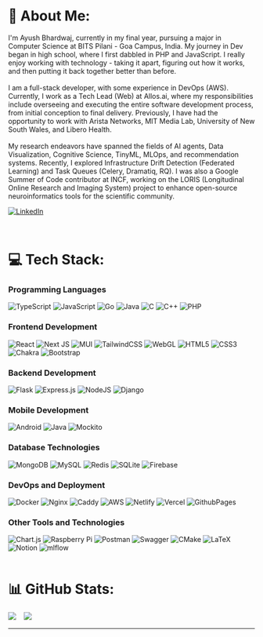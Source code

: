 # 💫 About Me:
I'm Ayush Bhardwaj, currently in my final year, pursuing a major in Computer Science at BITS Pilani - Goa Campus, India. My journey in Dev began in high school, where I first dabbled in PHP and JavaScript. I really enjoy working with technology - taking it apart, figuring out how it works, and then putting it back together better than before.<br><br>I am a full-stack developer, with some experience in DevOps (AWS). Currently, I work as a Tech Lead (Web) at Allos.ai, where my responsibilities include overseeing and executing the entire software development process, from initial conception to final delivery. Previously, I have had the opportunity to work with Arista Networks, MIT Media Lab, University of New South Wales, and Libero Health.<br><br>My research endeavors have spanned the fields of AI agents, Data Visualization, Cognitive Science, TinyML, MLOps, and recommendation systems. Recently, I explored Infrastructure Drift Detection (Federated Learning) and Task Queues (Celery, Dramatiq, RQ). I was also a Google Summer of Code contributor at INCF, working on the LORIS (Longitudinal Online Research and Imaging System) project to enhance open-source neuroinformatics tools for the scientific community.
<br/>

[![LinkedIn](https://img.shields.io/badge/LinkedIn-%230077B5.svg?logo=linkedin&logoColor=white)](https://linkedin.com/in/aybh) 

<br/>

# 💻 Tech Stack:


### Programming Languages
![TypeScript](https://img.shields.io/badge/typescript-%23007ACC.svg?style=flat&logo=typescript&logoColor=white)
![JavaScript](https://img.shields.io/badge/javascript-%23323330.svg?style=flat&logo=javascript&logoColor=%23F7DF1E)
![Go](https://img.shields.io/badge/go-%2300ADD8.svg?style=flat&logo=go&logoColor=white)
![Java](https://img.shields.io/badge/java-%23ED8B00.svg?style=flat&logo=openjdk&logoColor=white)
![C](https://img.shields.io/badge/C-%2300599C.svg?style=flat&logo=c&logoColor=white)
![C++](https://img.shields.io/badge/c++-%2300599C.svg?style=flat&logo=c%2B%2B&logoColor=white)
![PHP](https://img.shields.io/badge/php-%23777BB4.svg?style=flat&logo=php&logoColor=white)

### Frontend Development
![React](https://img.shields.io/badge/react-%2320232a.svg?style=flat&logo=react&logoColor=%2361DAFB)
![Next JS](https://img.shields.io/badge/Next-black?style=flat&logo=next.js&logoColor=white)
![MUI](https://img.shields.io/badge/MUI-%230081CB.svg?style=flat&logo=mui&logoColor=white)
![TailwindCSS](https://img.shields.io/badge/tailwindcss-%2338B2AC.svg?style=flat&logo=tailwind-css&logoColor=white)
![WebGL](https://img.shields.io/badge/WebGL-990000?logo=webgl&logoColor=white&style=flat)
![HTML5](https://img.shields.io/badge/html5-%23E34F26.svg?style=flat&logo=html5&logoColor=white)
![CSS3](https://img.shields.io/badge/css3-%231572B6.svg?style=flat&logo=css3&logoColor=white)
![Chakra](https://img.shields.io/badge/chakra-%234ED1C5.svg?style=flat&logo=chakraui&logoColor=white)
![Bootstrap](https://img.shields.io/badge/bootstrap-%238511FA.svg?style=flat&logo=bootstrap&logoColor=white)

### Backend Development
![Flask](https://img.shields.io/badge/flask-%23000.svg?style=flat&logo=flask&logoColor=white)
![Express.js](https://img.shields.io/badge/express.js-%23404d59.svg?style=flat&logo=express&logoColor=%2361DAFB)
![NodeJS](https://img.shields.io/badge/node.js-6DA55F?style=flat&logo=node.js&logoColor=white)
![Django](https://img.shields.io/badge/django-%23092E20.svg?style=flat&logo=django&logoColor=white)

### Mobile Development
![Android](https://img.shields.io/badge/android-%233DDC84.svg?style=flat&logo=android&logoColor=white)
![Java](https://img.shields.io/badge/java-%23ED8B00.svg?style=flat&logo=openjdk&logoColor=white)
![Mockito](https://img.shields.io/badge/mockito-%23C21325.svg?style=flat&logo=mockito&logoColor=white)


### Database Technologies
![MongoDB](https://img.shields.io/badge/MongoDB-%234ea94b.svg?style=flat&logo=mongodb&logoColor=white)
![MySQL](https://img.shields.io/badge/mysql-%2300000f.svg?style=flat&logo=mysql&logoColor=white)
![Redis](https://img.shields.io/badge/redis-%23DD0031.svg?style=flat&logo=redis&logoColor=white)
![SQLite](https://img.shields.io/badge/sqlite-%2307405e.svg?style=flat&logo=sqlite&logoColor=white)
![Firebase](https://img.shields.io/badge/firebase-%23039BE5.svg?style=flat&logo=firebase)

### DevOps and Deployment
![Docker](https://img.shields.io/badge/docker-%230db7ed.svg?style=flat&logo=docker&logoColor=white)
![Nginx](https://img.shields.io/badge/nginx-%23009639.svg?style=flat&logo=nginx&logoColor=white)
![Caddy](https://img.shields.io/badge/caddy-%23007ACC.svg?style=flat&logo=caddy&logoColor=white)
![AWS](https://img.shields.io/badge/AWS-%23FF9900.svg?style=flat&logo=amazon-aws&logoColor=white)
![Netlify](https://img.shields.io/badge/netlify-%23000000.svg?style=flat&logo=netlify&logoColor=#00C7B7)
![Vercel](https://img.shields.io/badge/vercel-%23000000.svg?style=flat&logo=vercel&logoColor=white)
![GithubPages](https://img.shields.io/badge/github%20pages-121013?style=flat&logo=github&logoColor=white)

### Other Tools and Technologies
![Chart.js](https://img.shields.io/badge/chart.js-F5788D.svg?style=flat&logo=chart.js&logoColor=white)
![Raspberry Pi](https://img.shields.io/badge/-RaspberryPi-C51A4A?style=flat&logo=Raspberry-Pi)
![Postman](https://img.shields.io/badge/Postman-FF6C37?style=flat&logo=postman&logoColor=white)
![Swagger](https://img.shields.io/badge/-Swagger-%23Clojure?style=flat&logo=swagger&logoColor=white)
![CMake](https://img.shields.io/badge/CMake-%23008FBA.svg?style=flat&logo=cmake&logoColor=white)
![LaTeX](https://img.shields.io/badge/latex-%23008080.svg?style=flat&logo=latex&logoColor=white)
![Notion](https://img.shields.io/badge/Notion-%23000000.svg?style=flat&logo=notion&logoColor=white)
![mlflow](https://img.shields.io/badge/mlflow-%23d9ead3.svg?style=flat&logo=numpy&logoColor=blue)
<br/><br/>

# 📊 GitHub Stats:
![](https://github-readme-stats.vercel.app/api/top-langs/?username=ay-bh&theme=vue-dark&hide_border=false&include_all_commits=true&count_private=true&layout=compact&hide=c%2B%2B,c,jupyter%20notebook,cmake,makefile) &nbsp;&nbsp; 
![](https://github-readme-streak-stats.herokuapp.com/?user=ay-bh&theme=vue-dark&hide_border=false&layout=compact)


---


